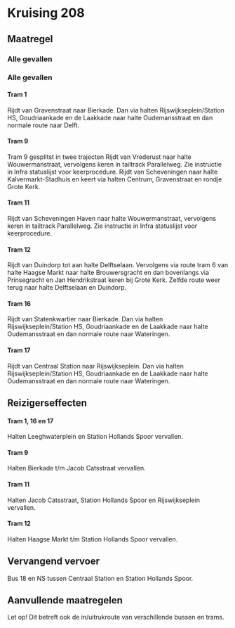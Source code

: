 # Kruising 208
## Maatregel
### Alle gevallen

### Alle gevallen

#### Tram 1
Rijdt van Gravenstraat naar Bierkade. Dan via halten Rijswijkseplein/Station HS, Goudriaankade en de Laakkade naar halte Oudemansstraat en dan normale route naar Delft.

#### Tram 9
Tram 9 gesplitst in twee trajecten
Rijdt van Vrederust naar halte Wouwermanstraat, vervolgens keren in tailtrack Parallelweg. Zie instructie in Infra statuslijst voor keerprocedure.
Rijdt van Scheveningen naar halte Kalvermarkt-Stadhuis en keert via halten Centrum, Gravenstraat en rondje Grote Kerk. 

#### Tram 11 
Rijdt van Scheveningen Haven naar halte Wouwermanstraat, vervolgens keren in tailtrack Parallelweg. Zie instructie in Infra statuslijst voor keerprocedure.

#### Tram 12 
Rijdt van Duindorp tot aan halte Delftselaan. Vervolgens via route tram 6 van halte Haagse Markt naar halte Brouwersgracht en dan bovenlangs via Prinsegracht en Jan Hendrikstraat keren bij Grote Kerk. Zelfde route weer terug naar halte Delftselaan en Duindorp.

#### Tram 16 
Rijdt van Statenkwartier naar Bierkade. Dan via halten Rijswijkseplein/Station HS, Goudriaankade en de Laakkade naar halte Oudemansstraat en dan normale route naar Wateringen. 

#### Tram 17 
Rijdt van Centraal Station naar Rijswijkseplein. Dan via halten Rijswijkseplein/Station HS, Goudriaankade en de Laakkade naar halte Oudemansstraat en dan normale route naar Wateringen. 

## Reizigerseffecten

#### Tram 1, 16 en 17
Halten Leeghwaterplein en Station Hollands Spoor vervallen.

#### Tram 9
Halten Bierkade t/m Jacob Catsstraat vervallen.

#### Tram 11 
Halten Jacob Catsstraat, Station Hollands Spoor en Rijswijkseplein vervallen.

#### Tram 12 
Halten Haagse Markt t/m Station Hollands Spoor vervallen.

## Vervangend vervoer
Bus 18 en NS tussen Centraal Station en Station Hollands Spoor.

## Aanvullende maatregelen
Let op! Dit betreft ook de in/uitrukroute van verschillende bussen en trams. 
